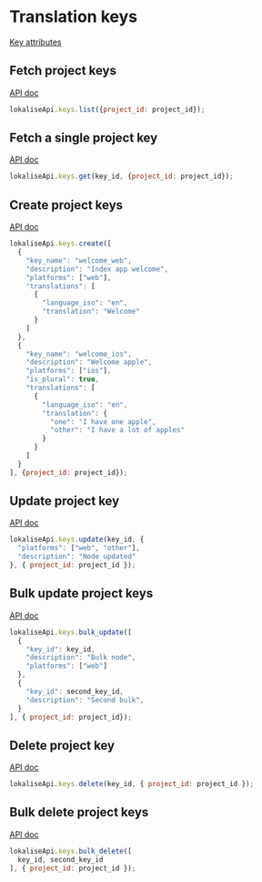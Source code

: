# Translation keys

[Key attributes](https://app.lokalise.com/api2docs/curl/#object-keys)

## Fetch project keys

[API doc](https://app.lokalise.com/api2docs/curl/#transition-list-all-keys-get)

```js
lokaliseApi.keys.list({project_id: project_id});
```

## Fetch a single project key

[API doc](https://app.lokalise.com/api2docs/curl/#transition-retrieve-a-key-get)

```js
lokaliseApi.keys.get(key_id, {project_id: project_id});
```

## Create project keys

[API doc](https://app.lokalise.com/api2docs/curl/#transition-create-keys-post)

```js
lokaliseApi.keys.create([
  {
    "key_name": "welcome_web",
    "description": "Index app welcome",
    "platforms": ["web"],
    "translations": [
      {
        "language_iso": "en",
        "translation": "Welcome"
      }
    ]
  },
  {
    "key_name": "welcome_ios",
    "description": "Welcome apple",
    "platforms": ["ios"],
    "is_plural": true,
    "translations": [
      {
        "language_iso": "en",
        "translation": {
          "one": "I have one apple",
          "other": "I have a lot of apples"
        }
      }
    ]
  }
], {project_id: project_id});
```

## Update project key

[API doc](https://app.lokalise.com/api2docs/curl/#transition-update-a-key-put)

```js
lokaliseApi.keys.update(key_id, {
  "platforms": ["web", "other"],
  "description": "Node updated"
}, { project_id: project_id });
```

## Bulk update project keys

[API doc](https://app.lokalise.com/api2docs/curl/#transition-bulk-update-put)

```js
lokaliseApi.keys.bulk_update([
  {
    "key_id": key_id,
    "description": "Bulk node",
    "platforms": ["web"]
  },
  {
    "key_id": second_key_id,
    "description": "Second bulk",
  }
], { project_id: project_id});
```

## Delete project key

[API doc](https://app.lokalise.com/api2docs/curl/#transition-delete-a-key-delete)

```js
lokaliseApi.keys.delete(key_id, { project_id: project_id });
```

## Bulk delete project keys

[API doc](https://app.lokalise.com/api2docs/curl/#transition-delete-multiple-keys-delete)

```js
lokaliseApi.keys.bulk_delete([
  key_id, second_key_id
], { project_id: project_id });
```
